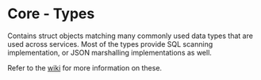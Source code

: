 # Core - Types

Contains struct objects matching many commonly used data types that are used across services. Most of the types provide SQL scanning implementation, or JSON marshalling implementations as well.

Refer to the [wiki](https://github.com/maple-tech/core/wiki) for more information on these.

